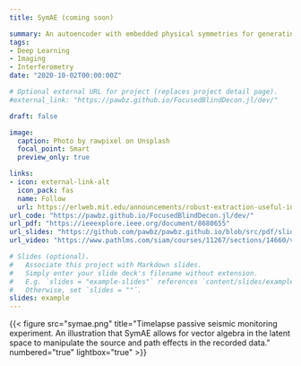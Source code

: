 ```yaml
---
title: SymAE (coming soon)

summary: An autoencoder with embedded physical symmetries for generating virtual experimental data.
tags:
- Deep Learning 
- Imaging
- Interferometry
date: "2020-10-02T00:00:00Z"

# Optional external URL for project (replaces project detail page).
#external_link: "https://pawbz.github.io/FocusedBlindDecon.jl/dev/"

draft: false

image:
  caption: Photo by rawpixel on Unsplash
  focal_point: Smart
  preview_only: true

links:
- icon: external-link-alt
  icon_pack: fas
  name: Follow
  url: https://erlweb.mit.edu/announcements/robust-extraction-useful-information-seismic-measurements
url_code: "https://pawbz.github.io/FocusedBlindDecon.jl/dev/"
url_pdf: "https://ieeexplore.ieee.org/document/8680655"
url_slides: "https://github.com/pawbz/pawbz.github.io/blob/src/pdf/slides/Pawan_FBD_slides_SEGAM.pdf"
url_video: "https://www.pathlms.com/siam/courses/11267/sections/14660/video_presentations/128895"

# Slides (optional).
#   Associate this project with Markdown slides.
#   Simply enter your slide deck's filename without extension.
#   E.g. `slides = "example-slides"` references `content/slides/example-slides.md`.
#   Otherwise, set `slides = ""`.
slides: example
---
```


{{< figure src="symae.png" title="Timelapse passive seismic monitoring experiment. An illustration that SymAE allows for vector algebra in the latent space to manipulate the source and path effects in the recorded data." numbered="true" lightbox="true" >}}


